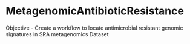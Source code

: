 # MetagenomicAntibioticResistance
Objective - Create a workflow to locate antimicrobial resistant genomic signatures in SRA metagenomics Dataset
